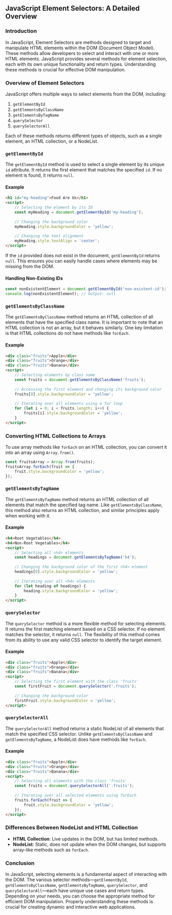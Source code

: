 ## JavaScript Element Selectors: A Detailed Overview

### Introduction

In JavaScript, Element Selectors are methods designed to target and manipulate HTML elements within the DOM (Document Object Model). These methods allow developers to select and interact with one or more HTML elements. JavaScript provides several methods for element selection, each with its own unique functionality and return types. Understanding these methods is crucial for effective DOM manipulation.

### Overview of Element Selectors

JavaScript offers multiple ways to select elements from the DOM, including:

1. `getElementById`
2. `getElementsByClassName`
3. `getElementsByTagName`
4. `querySelector`
5. `querySelectorAll`

Each of these methods returns different types of objects, such as a single element, an HTML collection, or a NodeList.

### `getElementById`

The `getElementById` method is used to select a single element by its unique `id` attribute. It returns the first element that matches the specified `id`. If no element is found, it returns `null`.

#### Example

```html
<h1 id="my-heading">Food Are Us</h1>
<script>
    // Selecting the element by its ID
    const myHeading = document.getElementById('my-heading');
    
    // Changing the background color
    myHeading.style.backgroundColor = 'yellow';
    
    // Changing the text alignment
    myHeading.style.textAlign = 'center';
</script>
```

If the `id` provided does not exist in the document, `getElementById` returns `null`. This ensures you can easily handle cases where elements may be missing from the DOM.

#### Handling Non-Existing IDs

```javascript
const nonExistentElement = document.getElementById('non-existent-id');
console.log(nonExistentElement); // Output: null
```

### `getElementsByClassName`

The `getElementsByClassName` method returns an HTML collection of all elements that have the specified class name. It is important to note that an HTML collection is not an array, but it behaves similarly. One key limitation is that HTML collections do not have methods like `forEach`.

#### Example

```html
<div class="fruits">Apple</div>
<div class="fruits">Orange</div>
<div class="fruits">Banana</div>
<script>
    // Selecting elements by class name
    const fruits = document.getElementsByClassName('fruits');
    
    // Accessing the first element and changing its background color
    fruits[0].style.backgroundColor = 'yellow';
    
    // Iterating over all elements using a for loop
    for (let i = 0; i < fruits.length; i++) {
        fruits[i].style.backgroundColor = 'yellow';
    }
</script>
```

### Converting HTML Collections to Arrays

To use array methods like `forEach` on an HTML collection, you can convert it into an array using `Array.from()`.

```javascript
const fruitsArray = Array.from(fruits);
fruitsArray.forEach(fruit => {
    fruit.style.backgroundColor = 'yellow';
});
```

### `getElementsByTagName`

The `getElementsByTagName` method returns an HTML collection of all elements that match the specified tag name. Like `getElementsByClassName`, this method also returns an HTML collection, and similar principles apply when working with it.

#### Example

```html
<h4>Root Vegetables</h4>
<h4>Non-Root Vegetables</h4>
<script>
    // Selecting all <h4> elements
    const headings = document.getElementsByTagName('h4');
    
    // Changing the background color of the first <h4> element
    headings[0].style.backgroundColor = 'yellow';
    
    // Iterating over all <h4> elements
    for (let heading of headings) {
        heading.style.backgroundColor = 'yellow';
    }
</script>
```

### `querySelector`

The `querySelector` method is a more flexible method for selecting elements. It returns the first matching element based on a CSS selector. If no element matches the selector, it returns `null`. The flexibility of this method comes from its ability to use any valid CSS selector to identify the target element.

#### Example

```html
<div class="fruits">Apple</div>
<div class="fruits">Orange</div>
<div class="fruits">Banana</div>
<script>
    // Selecting the first element with the class 'fruits'
    const firstFruit = document.querySelector('.fruits');
    
    // Changing the background color
    firstFruit.style.backgroundColor = 'yellow';
</script>
```

### `querySelectorAll`

The `querySelectorAll` method returns a static NodeList of all elements that match the specified CSS selector. Unlike `getElementsByClassName` and `getElementsByTagName`, a NodeList does have methods like `forEach`.

#### Example

```html
<div class="fruits">Apple</div>
<div class="fruits">Orange</div>
<div class="fruits">Banana</div>
<script>
    // Selecting all elements with the class 'fruits'
    const fruits = document.querySelectorAll('.fruits');
    
    // Iterating over all selected elements using forEach
    fruits.forEach(fruit => {
        fruit.style.backgroundColor = 'yellow';
    });
</script>
```

### Differences Between NodeList and HTML Collection

- **HTML Collection**: Live updates in the DOM, but has limited methods.
- **NodeList**: Static, does not update when the DOM changes, but supports array-like methods such as `forEach`.

### Conclusion

In JavaScript, selecting elements is a fundamental aspect of interacting with the DOM. The various selector methods—`getElementById`, `getElementsByClassName`, `getElementsByTagName`, `querySelector`, and `querySelectorAll`—each have unique use cases and return types. Depending on your needs, you can choose the appropriate method for efficient DOM manipulation. Properly understanding these methods is crucial for creating dynamic and interactive web applications.

